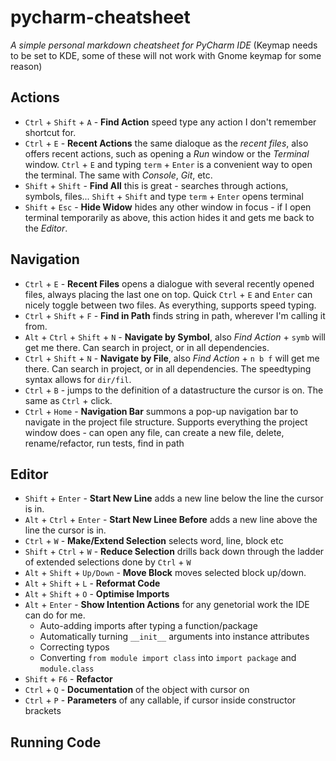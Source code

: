 # pycharm-cheatsheet
*A simple personal markdown cheatsheet for PyCharm IDE* (Keymap needs to be set to KDE, some of these will not work with Gnome keymap for some reason)

## Actions
* `Ctrl` + `Shift` + `A` - **Find Action** speed type any action I don't remember shortcut for.
* `Ctrl` + `E` - **Recent Actions** the same dialoque as the *recent files*, also offers recent actions, such as opening a *Run* window or the *Terminal* window. 
  `Ctrl` + `E` and typing `term` + `Enter` is a convenient way to open the terminal. The same with *Console*, *Git*, etc.
* `Shift` + `Shift` - **Find All** this is great - searches through actions, symbols, files... `Shift` + `Shift` and type `term` + `Enter` opens terminal
* `Shift` + `Esc` - **Hide Widow** hides any other window in focus - if I open terminal temporarily as above, this action hides it and gets me back to the *Editor*.

## Navigation
* `Ctrl` + `E` - **Recent Files** opens a dialogue with several recently opened files, always placing the last one on top. Quick `Ctrl` + `E` and `Enter`
  can nicely toggle between two files. As everything, supports speed typing.
* `Ctrl` + `Shift` + `F` - **Find in Path** finds string in path, wherever I'm calling it from.
* `Alt` + `Ctrl` + `Shift` + `N` - **Navigate by Symbol**, also *Find Action* + `symb` will get me there. Can search in project, or in all dependencies.
* `Ctrl` + `Shift` + `N` - **Navigate by File**, also *Find Action* + `n b f` will get me there. Can search in project, or in all dependencies. 
  The speedtyping syntax allows for `dir/fil`.
* `Ctrl` + `B` - jumps to the definition of a datastructure the cursor is on. The same as `Ctrl` + click.
* `Ctrl` + `Home` - **Navigation Bar** summons a pop-up navigation bar to navigate in the project file structure. Supports everything the project window does - 
  can open any file, can create a new file, delete, rename/refactor, run tests, find in path

## Editor
* `Shift` + `Enter` - **Start New Line** adds a new line below the line the cursor is in.
* `Alt` + `Ctrl` + `Enter` - **Start New Linee Before** adds a new line above the line the cursor is in.
* `Ctrl` + `W` - **Make/Extend Selection** selects word, line, block etc
* `Shift` + `Ctrl` + `W` - **Reduce Selection** drills back down through the ladder of extended selections done by `Ctrl` + `W`
* `Alt` + `Shift` + `Up/Down` - **Move Block** moves selected block up/down.
* `Alt` + `Shift` + `L` - **Reformat Code**
* `Alt` + `Shift` + `O` - **Optimise Imports**
* `Alt` + `Enter` - **Show Intention Actions** for any genetorial work the IDE can do for me.
  * Auto-adding imports after typing a function/package
  * Automatically turning `__init__` arguments into instance attributes
  * Correcting typos
  * Converting `from module import class` into `import package` and `module.class`
* `Shift` + `F6` - **Refactor**
* `Ctrl` + `Q` - **Documentation** of the object with cursor on
* `Ctrl` + `P` - **Parameters** of any callable, if cursor inside constructor brackets

## Running Code
